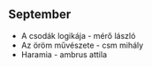 
September
------
  * A csodák logikája - mérő lászló
  * Az öröm művészete - csm mihály
  * Haramia - ambrus attila
